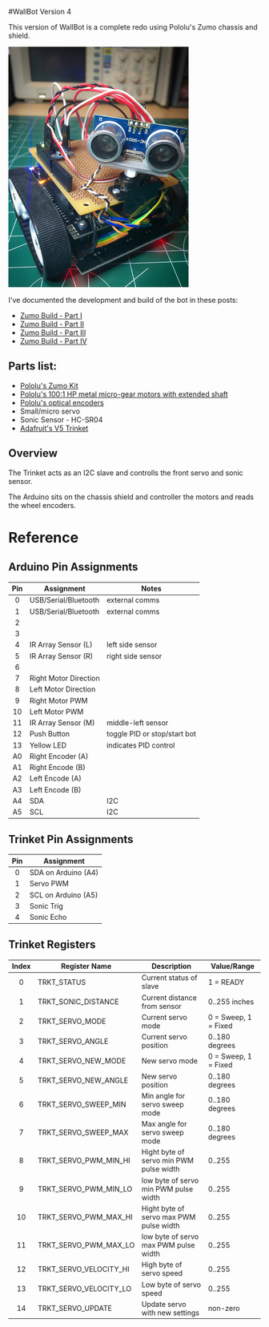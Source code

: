 #WallBot Version 4

This version of WallBot is a complete redo using Pololu's Zumo chassis and shield.

![image](WallBot_V4.jpg)

I've documented the development and build of the bot in these posts:

 * [Zumo Build - Part I](http://wp.me/p493sy-aI)
 * [Zumo Build - Part II](http://wp.me/p493sy-be)
 * [Zumo Build - Part III](http://wp.me/p493sy-bG)
 * [Zumo Build - Part IV](http://wp.me/p493sy-cw)

Parts list:
-----------

 * [Pololu's Zumo Kit](http://www.pololu.com/product/2505)
 * [Pololu's 100:1 HP metal micro-gear motors with extended shaft](http://www.pololu.com/product/2214)
 * [Pololu's optical encoders](http://www.pololu.com/product/2590)
 * Small/micro servo
 * Sonic Sensor - HC-SR04
 * [Adafruit's V5 Trinket](http://www.adafruit.com/products/1501)

Overview
--------

The Trinket acts as an I2C slave and controlls the front servo and sonic sensor.

The Arduino sits on the chassis shield and controller the motors and reads the wheel encoders.



Reference
=========

Arduino Pin Assignments
-----------------------

| Pin | Assignment              | Notes                             |
|:---:|-------------------------|-----------------------------------|
| 0   | USB/Serial/Bluetooth    | external comms                    |
| 1   | USB/Serial/Bluetooth    | external comms                    |
| 2   |                         |                                   |
| 3   |                         |                                   |
| 4   | IR Array Sensor (L)     | left side sensor                  |
| 5   | IR Array Sensor (R)     | right side sensor                 |
| 6   |                         |                                   |
| 7   | Right Motor Direction   |                                   |
| 8   | Left Motor Direction    |                                   |
| 9   | Right Motor PWM         |                                   |
| 10  | Left Motor PWM          |                                   |
| 11  | IR Array Sensor (M)     | middle-left sensor                |
| 12  | Push Button             | toggle PID or stop/start bot      |
| 13  | Yellow LED              | indicates PID control             |
| A0  | Right Encoder (A)       |                                   |
| A1  | Right Encode (B)        |                                   |
| A2  | Left Encode (A)         |                                   |
| A3  | Left Encode (B)         |                                   |
| A4  | SDA                     | I2C                               |
| A5  | SCL                     | I2C                               |


Trinket Pin Assignments
-----------------------

| Pin | Assignment              |
|:---:|-------------------------|
| 0   | SDA on Arduino (A4)     |
| 1   | Servo PWM               |
| 2   | SCL on Arduino (A5)     |
| 3   | Sonic Trig              |
| 4   | Sonic Echo              |


Trinket Registers
-----------------

| Index | Register Name          | Description                            | Value/Range          |
|:-----:|------------------------|----------------------------------------|----------------------|
| 0     | TRKT_STATUS            | Current status of slave                | 1 = READY            |
| 1     | TRKT_SONIC_DISTANCE    | Current distance from sensor           | 0..255 inches        |
| 2     | TRKT_SERVO_MODE        | Current servo mode                     | 0 = Sweep, 1 = Fixed |
| 3     | TRKT_SERVO_ANGLE       | Current servo position                 | 0..180 degrees       |
| 4     | TRKT_SERVO_NEW_MODE    | New servo mode                         | 0 = Sweep, 1 = Fixed |
| 5     | TRKT_SERVO_NEW_ANGLE   | New servo position                     | 0..180 degrees       |
| 6     | TRKT_SERVO_SWEEP_MIN   | Min angle for servo sweep mode         | 0..180 degrees       |
| 7     | TRKT_SERVO_SWEEP_MAX   | Max angle for servo sweep mode         | 0..180 degrees       |
| 8     | TRKT_SERVO_PWM_MIN_HI  | Hight byte of servo min PWM pulse width| 0..255               |
| 9     | TRKT_SERVO_PWM_MIN_LO  | low byte of servo min PWM pulse width  | 0..255               |
| 10    | TRKT_SERVO_PWM_MAX_HI  | Hight byte of servo max PWM pulse width| 0..255               |
| 11    | TRKT_SERVO_PWM_MAX_LO  | low byte of servo max PWM pulse width  | 0..255               |
| 12    | TRKT_SERVO_VELOCITY_HI | High byte of servo speed               | 0..255               |
| 13    | TRKT_SERVO_VELOCITY_LO | Low byte of servo speed                | 0..255               |
| 14    | TRKT_SERVO_UPDATE      | Update servo with new settings         | non-zero             |

		
  